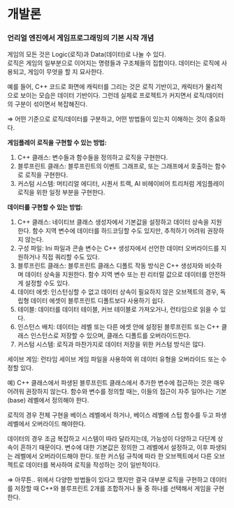 # 개발론

### **언리얼 엔진에서** **게임프로그래밍의 기본 시작 개념**

게임의 모든 것은 Logic(로직)과 Data(데이터)로 나눌 수 있다.  
로직은 게임의 일부분으로 이어지는 명령들과 구조체들의 집합이다. 
데이터는 로직에 사용되고, 게임이 무엇을 할 지 묘사한다.

예를 들어, C++ 코드로 화면에 캐릭터를 그리는 것은 로직 기반이고, 캐릭터가 물리적으로 보이는 모습은 데이터 기반이다. 그런데 실제로 프로젝트가 커지면서 로직/데이터의 구분이 섞이면서 복잡해진다.

⇒ 어떤 기준으로 로직/데이터를 구분하고, 어떤 방법들이 있는지 이해하는 것이 중요하다.

**게임플레이 로직을 구현할 수 있는 방법:**

1. C++ 클래스:
변수들과 함수들을 정의하고 로직을 구현한다.
2. 블루프린트 클래스:
블루프린트의 이벤트 그래프로, 또는 그래프에서 호출하는 함수로 로직을 구현한다.
3. 커스텀 시스템:
머티리얼 에디터, 시퀀서 트랙, AI 비헤이비어 트리처럼 게임플레이 로직을 위한 일정 부분을 구현한다.

**데이터를 구현할 수 있는 방법:**

1. C++ 클래스:
네이티브 클래스 생성자에서 기본값을 설정하고 데이터 상속을 지원한다. 함수 지역 변수에 데이터를 하드코딩할 수도 있지만, 추적하기 어려워 권장하지 않는다.  
2. 구성 파일:
Ini 파일과 콘솔 변수는 C++ 생성자에서 선언한 데이터 오버라이드를 지원하거나 직접 쿼리할 수도 있다.  
3. 블루프린트 클래스:
블루프린트 클래스 디폴트 작동 방식은 C++ 생성자와 비슷하며 데이터 상속을 지원한다. 함수 지역 변수 또는 핀 리터럴 값으로 데이터를 안전하게 설정할 수도 있다.  
4. 데이터 에셋:
인스턴싱할 수 없고 데이터 상속이 필요하지 않은 오브젝트의 경우, 독립형 데이터 에셋이 블루프린트 디폴트보다 사용하기 쉽다.  
5. 테이블:
데이터를 데이터 테이블, 커브 테이블로 가져오거나, 런타임으로 읽을 수 있다.  
6. 인스턴스 배치:
데이터는 레벨 또는 다른 에셋 안에 설정된 블루프린트 또는 C++ 클래스 인스턴스로 저장할 수 있으며, 클래스 디폴트를 오버라이드한다.  
7. 커스텀 시스템: 로직과 마찬가지로 데이터 저장을 위한 커스텀 방식은 많다.  

세이브 게임: 런타임 세이브 게임 파일을 사용하여 위 데이터 유형을 오버라이드 또는 수정할 있다.

예) C++ 클래스에서 파생된 블루프린트 클래스에서 추가한 변수에 접근하는 것은 매우 어려워 권장하지 않는다.
함수와 변수를 정의할 때는, 이들의 접근이 자주 일어나는 기본(base) 레벨에서 정의해야 한다.

로직의 경우 전체 구현을 베이스 레벨에서 하거나, 베이스 레벨에 스텁 함수를 두고 파생 레벨에서 오버라이드 해야한다.

데이터의 경우 조금 복잡하고 시스템이 따라 달라지는데, 가능성이 다양하고 다단계 상속이 흔하기 때문이다. 변수에 대한 기본값은 정의한 그 레벨에서 설정하고, 이후 파생되는 레벨에서 오버라이드해야 한다. 또한 커스텀 규칙에 따라 한 오브젝트에서 다른 오브젝트로 데이터를 복사하여 로직을 작성하는 것이 일반적이다.

⇒ 아무튼.. 위에서 다양한 방법들이 있다고 했지만 결국 대부분 로직을 구현하고 데이터를 저장할 때 C++와 블루프린트 2개를 조합하거나 둘 중 하나를 선택해서 게임을 구현한다.
